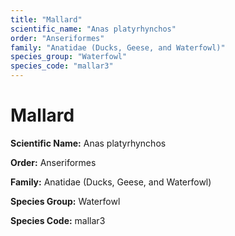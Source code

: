 ```yaml
---
title: "Mallard"
scientific_name: "Anas platyrhynchos"
order: "Anseriformes"
family: "Anatidae (Ducks, Geese, and Waterfowl)"
species_group: "Waterfowl"
species_code: "mallar3"
---
```


# Mallard

**Scientific Name:** Anas platyrhynchos

**Order:** Anseriformes

**Family:** Anatidae (Ducks, Geese, and Waterfowl)

**Species Group:** Waterfowl

**Species Code:** mallar3
